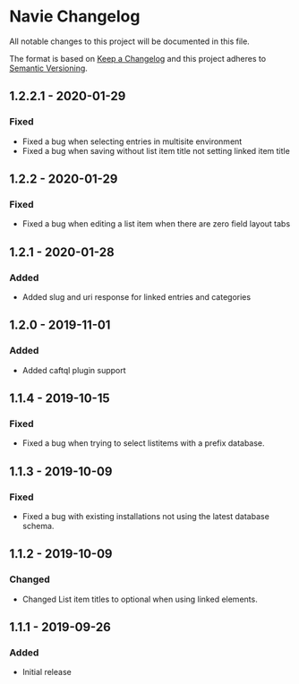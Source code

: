 # Navie Changelog

All notable changes to this project will be documented in this file.

The format is based on [Keep a Changelog](http://keepachangelog.com/) and this project adheres to [Semantic Versioning](http://semver.org/).

## 1.2.2.1 - 2020-01-29
### Fixed
- Fixed a bug when selecting entries in multisite environment
- Fixed a bug when saving without list item title not setting linked item title

## 1.2.2 - 2020-01-29
### Fixed
- Fixed a bug when editing a list item when there are zero field layout tabs

## 1.2.1 - 2020-01-28
### Added
- Added slug and uri response for linked entries and categories

## 1.2.0 - 2019-11-01
### Added
- Added caftql plugin support

## 1.1.4 - 2019-10-15
### Fixed
- Fixed a bug when trying to select listitems with a prefix database.

## 1.1.3 - 2019-10-09
### Fixed
- Fixed a bug with existing installations not using the latest database schema.

## 1.1.2 - 2019-10-09
### Changed
- Changed List item titles to optional when using linked elements.

## 1.1.1 - 2019-09-26
### Added
- Initial release
